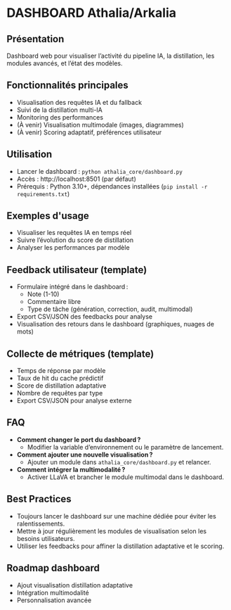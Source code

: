 # DASHBOARD Athalia/Arkalia

## Présentation
Dashboard web pour visualiser l’activité du pipeline IA, la distillation, les modules avancés, et l’état des modèles.

## Fonctionnalités principales
- Visualisation des requêtes IA et du fallback
- Suivi de la distillation multi-IA
- Monitoring des performances
- (À venir) Visualisation multimodale (images, diagrammes)
- (À venir) Scoring adaptatif, préférences utilisateur

## Utilisation
- Lancer le dashboard : `python athalia_core/dashboard.py`
- Accès : http://localhost:8501 (par défaut)
- Prérequis : Python 3.10+, dépendances installées (`pip install -r requirements.txt`)

## Exemples d'usage
- Visualiser les requêtes IA en temps réel
- Suivre l’évolution du score de distillation
- Analyser les performances par modèle

## Feedback utilisateur (template)
- Formulaire intégré dans le dashboard :
  - Note (1-10)
  - Commentaire libre
  - Type de tâche (génération, correction, audit, multimodal)
- Export CSV/JSON des feedbacks pour analyse
- Visualisation des retours dans le dashboard (graphiques, nuages de mots)

## Collecte de métriques (template)
- Temps de réponse par modèle
- Taux de hit du cache prédictif
- Score de distillation adaptative
- Nombre de requêtes par type
- Export CSV/JSON pour analyse externe

## FAQ
- **Comment changer le port du dashboard ?**
  - Modifier la variable d’environnement ou le paramètre de lancement.
- **Comment ajouter une nouvelle visualisation ?**
  - Ajouter un module dans `athalia_core/dashboard.py` et relancer.
- **Comment intégrer la multimodalité ?**
  - Activer LLaVA et brancher le module multimodal dans le dashboard.

## Best Practices
- Toujours lancer le dashboard sur une machine dédiée pour éviter les ralentissements.
- Mettre à jour régulièrement les modules de visualisation selon les besoins utilisateurs.
- Utiliser les feedbacks pour affiner la distillation adaptative et le scoring.

## Roadmap dashboard
- Ajout visualisation distillation adaptative
- Intégration multimodalité
- Personnalisation avancée 